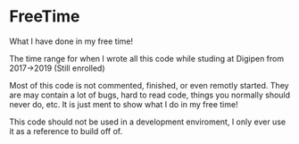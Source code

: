# FreeTime
What I have done in my free time!

The time range for when I wrote all this code while studing at Digipen from 2017->2019 (Still enrolled)

Most of this code is not commented, finished, or even remotly started.  They are may contain a lot of bugs, hard to read code, things you normally should never do, etc. It is just ment to show what I do in my free time!

This code should not be used in a development enviroment, I only ever use it as a reference to build off of.
